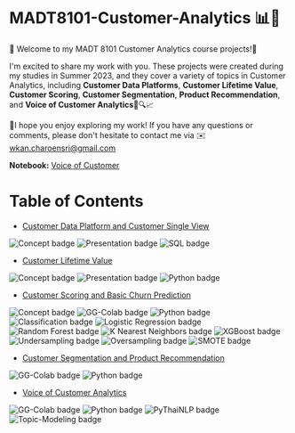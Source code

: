 # MADT8101-Customer-Analytics 📊💼 


🌟 Welcome to my MADT 8101 Customer Analytics course projects!🌟 

I'm excited to share my work with you. These projects were created during my studies in Summer 2023, and they cover a variety of topics in Customer Analytics, including **Customer Data Platforms**, **Customer Lifetime Value**, **Customer Scoring**, **Customer Segmentation**, **Product Recommendation**, and **Voice of Customer Analytics**🚀🔍📈

📍I hope you enjoy exploring my work! If you have any questions or comments, please don't hesitate to contact me via ✉️ wkan.charoensri@gmail.com 


**Notebook:** [Voice of Customer](https://github.com/Wkan19/MADT8101-Customer-Analytics/blob/a401599f311e1860f1753ed29b6c568f7e740b56/Voice%20of%20Customer%20Analytics/GitHub_Voice_of_Customers.ipynb)

# Table of Contents 
 - [Customer Data Platform and Customer Single View](https://github.com/Wkan19/MADT8101-Customer-Analytics/tree/main/Customer%20Data%20Platform%20and%20Customer%20Single%20View)
   
![Concept badge](https://img.shields.io/badge/-Concept-blue.svg) ![Presentation badge](https://img.shields.io/badge/-Presentation-blue.svg) ![SQL badge](https://img.shields.io/badge/-SQL-green.svg)
   
 - [Customer Lifetime Value](https://github.com/Wkan19/MADT8101-Customer-Analytics/tree/main/Customer%20Lifetime%20Value)
   
![Concept badge](https://img.shields.io/badge/-Concept-blue.svg) ![Presentation badge](https://img.shields.io/badge/-Presentation-blue.svg)  ![Python badge](https://img.shields.io/badge/-Python-green.svg)

 - [Customer Scoring and Basic Churn Prediction](https://github.com/Wkan19/MADT8101-Customer-Analytics/tree/main/Customer%20Scoring%20and%20Basic%20Churn%20Prediction)
 
![Concept badge](https://img.shields.io/badge/-Concept-blue.svg) ![GG-Colab badge](https://img.shields.io/badge/-Google--Colab-blue.svg) ![Python badge](https://img.shields.io/badge/-Python-green.svg) ![Classification badge](https://img.shields.io/badge/-Classification-orange.svg) ![Logistic Regression badge](https://img.shields.io/badge/-Logistic--Regression-orange.svg) ![Random Forest badge](https://img.shields.io/badge/-Random--Forest-orange.svg) ![K Nearest Neighbors badge](https://img.shields.io/badge/-K--Nearest--Neighbors-orange.svg) ![XGBoost badge](https://img.shields.io/badge/-XGBoost-orange.svg) 
![Undersampling badge](https://img.shields.io/badge/-Undersampling-orange.svg) ![Oversampling badge](https://img.shields.io/badge/-Oversampling-orange.svg) ![SMOTE badge](https://img.shields.io/badge/-SMOTE-orange.svg)


 - [Customer Segmentation and Product Recommendation](https://github.com/Wkan19/MADT8101-Customer-Analytics/tree/main/Customer%20Segmentation%20and%20Product%20Recommendation)

 ![GG-Colab badge](https://img.shields.io/badge/-Google--Colab-blue.svg) ![Python badge](https://img.shields.io/badge/-Python-green.svg)
   
 - [Voice of Customer Analytics](https://github.com/Wkan19/MADT8101-Customer-Analytics/tree/main/Voice%20of%20Customer%20Analytics)

 ![GG-Colab badge](https://img.shields.io/badge/-Google--Colab-blue.svg) ![Python badge](https://img.shields.io/badge/-Python-green.svg)  ![PyThaiNLP badge](https://img.shields.io/badge/-PyThaiNLP-orange.svg) ![Topic-Modeling badge](https://img.shields.io/badge/-Topic--Modeling-orange.svg)




  
